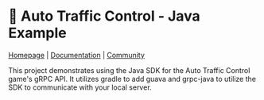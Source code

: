 # 🛬 Auto Traffic Control - Java Example

[Homepage](https://auto-traffic-control.com) |
[Documentation](https://auto-traffic-control.com/docs) |
[Community](https://github.com/jdno/auto-traffic-control/discussions)

This project demonstrates using the Java SDK for the Auto Traffic Control game's
gRPC API. It utilizes gradle to add guava and grpc-java to utilize the SDK
to communicate with your local server.
